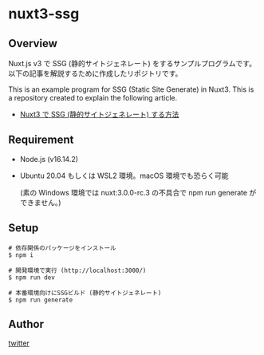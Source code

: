 # nuxt3-ssg

## Overview

Nuxt.js v3 で SSG (静的サイトジェネレート) をするサンプルプログラムです。
以下の記事を解説するために作成したリポジトリです。

This is an example program for SSG (Static Site Generate) in Nuxt3.
This is a repository created to explain the following article.

- [Nuxt3 で SSG (静的サイトジェネレート) する方法](https://std9.jp/articles/01g37q8qg405a7c7d68mwyeg31/)

## Requirement

- Node.js (v16.14.2)
- Ubuntu 20.04 もしくは WSL2 環境。macOS 環境でも恐らく可能

  (素の Windows 環境では nuxt:3.0.0-rc.3 の不具合で npm run generate ができません。)

## Setup

```shell
# 依存関係のパッケージをインストール
$ npm i

# 開発環境で実行 (http://localhost:3000/)
$ npm run dev

# 本番環境向けにSSGビルド (静的サイトジェネレート)
$ npm run generate
```

## Author

[twitter](https://twitter.com/hikaru_firecamp)
